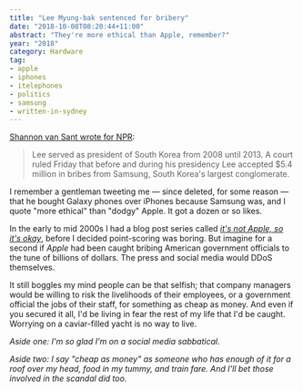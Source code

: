 ```yaml
---
title: "Lee Myung-bak sentenced for bribery"
date: "2018-10-08T08:20:44+11:00"
abstract: "They're more ethical than Apple, remember?"
year: "2018"
category: Hardware
tag:
- apple
- iphones
- itelephones
- politics
- samsung
- written-in-sydney
---
```

[Shannon van Sant wrote for NPR]\:

> Lee served as president of South Korea from 2008 until 2013. A court ruled Friday that before and during his presidency Lee accepted $5.4 million in bribes from Samsung, South Korea's largest conglomerate. 

I remember a gentleman tweeting me — since deleted, for some reason — that he bought Galaxy phones over iPhones because Samsung was, and I quote "more ethical" than "dodgy" Apple. It got a dozen or so likes.

In the early to mid 2000s I had a blog post series called *[it's not Apple, so it's okay]*, before I decided point-scoring was boring. But imagine for a second if *Apple* had been caught bribing American government officials to the tune of billions of dollars. The press and social media would DDoS themselves.

It still boggles my mind people can be that selfish; that company managers would be willing to risk the livelihoods of their employees, or a government official the jobs of their staff, for something as cheap as money. And even if you secured it all, I'd be living in fear the rest of my life that I'd be caught. Worrying on a caviar-filled yacht is no way to live.

*Aside one: I'm so glad I'm on a social media sabbatical.*

*Aside two: I say "cheap as money" as someone who has enough of it for a roof over my head, food in my tummy, and train fare. And I'll bet those involved in the scandal did too.*

[Shannon van Sant wrote for NPR]: https://www.npr.org/2018/10/05/654851055/former-south-korean-president-sentenced-to-15-years-in-prison-on-corruption-char
[it's not Apple, so it's okay]: https://rubenerd.com/its-not-apple-so-its-okay/
